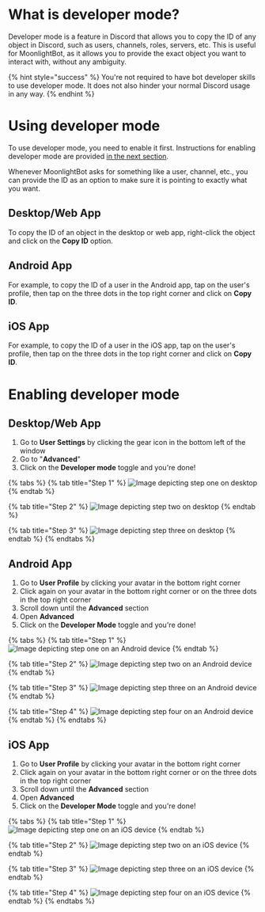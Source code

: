 # What is developer mode?

Developer mode is a feature in Discord that allows you to copy the ID of any object in Discord, such as users, channels, roles, servers, etc. This is useful for MoonlightBot, as it allows you to provide the exact object you want to interact with, without any ambiguity.

{% hint style="success" %}
You're not required to have bot developer skills to use developer mode. It does not also hinder your normal Discord usage in any way.
{% endhint %}

# Using developer mode

To use developer mode, you need to enable it first. Instructions for enabling developer mode are provided [in the next section](#enabling-developer-mode).

Whenever MoonlightBot asks for something like a user, channel, etc., you can provide the ID as an option to make sure it is pointing to exactly what you want.

## Desktop/Web App

To copy the ID of an object in the desktop or web app, right-click the object and click on the **Copy ID** option.

## Android App

For example, to copy the ID of a user in the Android app, tap on the user's profile, then tap on the three dots in the top right corner and click on **Copy ID**.

## iOS App

For example, to copy the ID of a user in the iOS app, tap on the user's profile, then tap on the three dots in the top right corner and click on **Copy ID**.

# Enabling developer mode

## Desktop/Web App

1. Go to **User Settings** by clicking the gear icon in the bottom left of the window
2. Go to "**Advanced**"
3. Click on the **Developer mode** toggle and you're done!

{% tabs %}
{% tab title="Step 1" %}
![Image depicting step one on desktop](<../.gitbook/assets/dev-mode/desktop/step_one.png>)
{% endtab %}

{% tab title="Step 2" %}
![Image depicting step two on desktop](<../.gitbook/assets/dev-mode/desktop/step_two.png>)
{% endtab %}

{% tab title="Step 3" %}
![Image depicting step three on desktop](<../.gitbook/assets/dev-mode/desktop/step_three.png>)
{% endtab %}
{% endtabs %}

## Android App

1. Go to **User Profile** by clicking your avatar in the bottom right corner
2. Click again on your avatar in the bottom right corner or on the three dots in the top right corner
3. Scroll down until the **Advanced** section
4. Open **Advanced**
5. Click on the **Developer Mode** toggle and you're done!

{% tabs %}
{% tab title="Step 1" %}
![Image depicting step one on an Android device](<../.gitbook/assets/dev-mode/android/step_one.png>)
{% endtab %}

{% tab title="Step 2" %}
![Image depicting step two on an Android device](<../.gitbook/assets/dev-mode/android/step_two.png>)
{% endtab %}

{% tab title="Step 3" %}
![Image depicting step three on an Android device](<../.gitbook/assets/dev-mode/android/step_three.png>)
{% endtab %}

{% tab title="Step 4" %}
![Image depicting step four on an Android device](<../.gitbook/assets/dev-mode/android/step_four.png>)
{% endtab %}
{% endtabs %}

## iOS App

1. Go to **User Profile** by clicking your avatar in the bottom right corner
2. Click again on your avatar in the bottom right corner or on the three dots in the top right corner
3. Scroll down until the **Advanced** section
4. Open **Advanced**
5. Click on the **Developer Mode** toggle and you're done!

{% tabs %}
{% tab title="Step 1" %}
![Image depicting step one on an iOS device](<../.gitbook/assets/dev-mode/ios/step_one.png>)
{% endtab %}

{% tab title="Step 2" %}
![Image depicting step two on an iOS device](<../.gitbook/assets/dev-mode/ios/step_two.png>)
{% endtab %}

{% tab title="Step 3" %}
![Image depicting step three on an iOS device](<../.gitbook/assets/dev-mode/ios/step_three.png>)
{% endtab %}

{% tab title="Step 4" %}
![Image depicting step four on an iOS device](<../.gitbook/assets/dev-mode/ios/step_four.png>)
{% endtab %}
{% endtabs %}